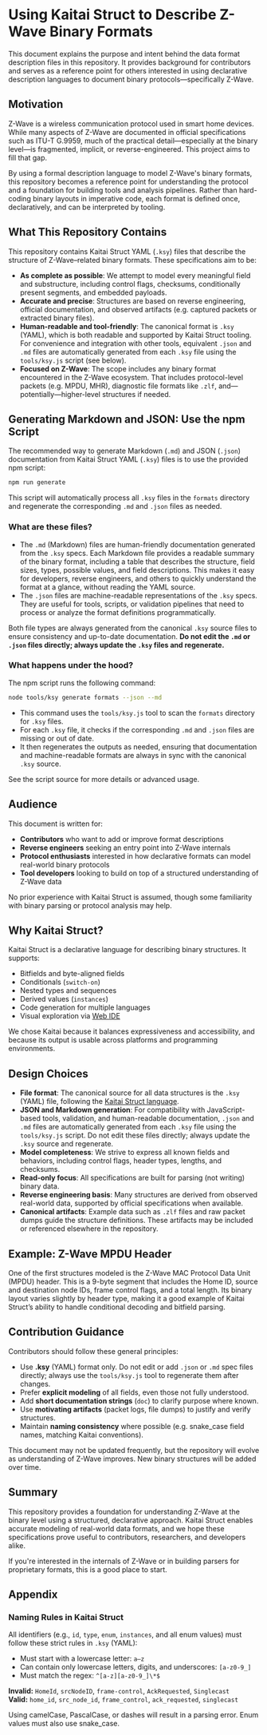 # Using Kaitai Struct to Describe Z-Wave Binary Formats

This document explains the purpose and intent behind the data format description
files in this repository. It provides background for contributors and serves as
a reference point for others interested in using declarative description
languages to document binary protocols—specifically Z-Wave.

## Motivation

Z-Wave is a wireless communication protocol used in smart home devices. While
many aspects of Z-Wave are documented in official specifications such as ITU-T
G.9959, much of the practical detail—especially at the binary level—is
fragmented, implicit, or reverse-engineered. This project aims to fill that gap.

By using a formal description language to model Z-Wave's binary formats, this
repository becomes a reference point for understanding the protocol and a
foundation for building tools and analysis pipelines. Rather than hard-coding
binary layouts in imperative code, each format is defined once, declaratively,
and can be interpreted by tooling.

## What This Repository Contains

This repository contains Kaitai Struct YAML (`.ksy`) files that describe the
structure of Z-Wave–related binary formats. These specifications aim to be:

- **As complete as possible**: We attempt to model every meaningful field and
  substructure, including control flags, checksums, conditionally present
  segments, and embedded payloads.
- **Accurate and precise**: Structures are based on reverse engineering,
  official documentation, and observed artifacts (e.g. captured packets or
  extracted binary files).
- **Human-readable and tool-friendly**: The canonical format is `.ksy` (YAML),
  which is both readable and supported by Kaitai Struct tooling. For convenience
  and integration with other tools, equivalent `.json` and `.md` files are
  automatically generated from each `.ksy` file using the `tools/ksy.js` script
  (see below).
- **Focused on Z-Wave**: The scope includes any binary format encountered in the
  Z-Wave ecosystem. That includes protocol-level packets (e.g. MPDU, MHR),
  diagnostic file formats like `.zlf`, and—potentially—higher-level structures
  if needed.

## Generating Markdown and JSON: Use the npm Script

The recommended way to generate Markdown (`.md`) and JSON (`.json`)
documentation from Kaitai Struct YAML (`.ksy`) files is to use the provided npm
script:

```sh
npm run generate
```

This script will automatically process all `.ksy` files in the `formats`
directory and regenerate the corresponding `.md` and `.json` files as needed.

### What are these files?

- The `.md` (Markdown) files are human-friendly documentation generated from the
  `.ksy` specs. Each Markdown file provides a readable summary of the binary
  format, including a table that describes the structure, field sizes, types,
  possible values, and field descriptions. This makes it easy for developers,
  reverse engineers, and others to quickly understand the format at a glance,
  without reading the YAML source.
- The `.json` files are machine-readable representations of the `.ksy` specs.
  They are useful for tools, scripts, or validation pipelines that need to
  process or analyze the format definitions programmatically.

Both file types are always generated from the canonical `.ksy` source files to
ensure consistency and up-to-date documentation. **Do not edit the `.md` or
`.json` files directly; always update the `.ksy` files and regenerate.**

### What happens under the hood?

The npm script runs the following command:

```sh
node tools/ksy generate formats --json --md
```

- This command uses the `tools/ksy.js` tool to scan the `formats` directory for
  `.ksy` files.
- For each `.ksy` file, it checks if the corresponding `.md` and `.json` files
  are missing or out of date.
- It then regenerates the outputs as needed, ensuring that documentation and
  machine-readable formats are always in sync with the canonical `.ksy` source.

See the script source for more details or advanced usage.

## Audience

This document is written for:

- **Contributors** who want to add or improve format descriptions
- **Reverse engineers** seeking an entry point into Z-Wave internals
- **Protocol enthusiasts** interested in how declarative formats can model
  real-world binary protocols
- **Tool developers** looking to build on top of a structured understanding of
  Z-Wave data

No prior experience with Kaitai Struct is assumed, though some familiarity with
binary parsing or protocol analysis may help.

## Why Kaitai Struct?

Kaitai Struct is a declarative language for describing binary structures. It
supports:

- Bitfields and byte-aligned fields
- Conditionals (`switch-on`)
- Nested types and sequences
- Derived values (`instances`)
- Code generation for multiple languages
- Visual exploration via [Web IDE](https://ide.kaitai.io)

We chose Kaitai because it balances expressiveness and accessibility, and
because its output is usable across platforms and programming environments.

## Design Choices

- **File format**: The canonical source for all data structures is the `.ksy`
  (YAML) file, following the
  [Kaitai Struct language](https://kaitai.io/#language).
- **JSON and Markdown generation**: For compatibility with JavaScript-based
  tools, validation, and human-readable documentation, `.json` and `.md` files
  are automatically generated from each `.ksy` file using the `tools/ksy.js`
  script. Do not edit these files directly; always update the `.ksy` source and
  regenerate.
- **Model completeness**: We strive to express all known fields and behaviors,
  including control flags, header types, lengths, and checksums.
- **Read-only focus**: All specifications are built for parsing (not writing)
  binary data.
- **Reverse engineering basis**: Many structures are derived from observed
  real-world data, supported by official specifications when available.
- **Canonical artifacts**: Example data such as `.zlf` files and raw packet
  dumps guide the structure definitions. These artifacts may be included or
  referenced elsewhere in the repository.

## Example: Z-Wave MPDU Header

One of the first structures modeled is the Z-Wave MAC Protocol Data Unit (MPDU)
header. This is a 9-byte segment that includes the Home ID, source and
destination node IDs, frame control flags, and a total length. Its binary layout
varies slightly by header type, making it a good example of Kaitai Struct’s
ability to handle conditional decoding and bitfield parsing.

## Contribution Guidance

Contributors should follow these general principles:

- Use **.ksy** (YAML) format only. Do not edit or add `.json` or `.md` spec
  files directly; always use the `tools/ksy.js` tool to regenerate them after
  changes.
- Prefer **explicit modeling** of all fields, even those not fully understood.
- Add **short documentation strings** (`doc`) to clarify purpose where known.
- Use **motivating artifacts** (packet logs, file dumps) to justify and verify
  structures.
- Maintain **naming consistency** where possible (e.g. snake_case field names,
  matching Kaitai conventions).

This document may not be updated frequently, but the repository will evolve as
understanding of Z-Wave improves. New binary structures will be added over time.

## Summary

This repository provides a foundation for understanding Z-Wave at the binary
level using a structured, declarative approach. Kaitai Struct enables accurate
modeling of real-world data formats, and we hope these specifications prove
useful to contributors, researchers, and developers alike.

If you're interested in the internals of Z-Wave or in building parsers for
proprietary formats, this is a good place to start.

## Appendix

### Naming Rules in Kaitai Struct

All identifiers (e.g., `id`, `type`, `enum`, `instances`, and all enum values)
must follow these strict rules in `.ksy` (YAML):

- Must start with a lowercase letter: `a–z`
- Can contain only lowercase letters, digits, and underscores: `[a-z0-9_]`
- Must match the regex: `^[a-z][a-z0-9_]\*$`

**Invalid:** `HomeId`, `srcNodeID`, `frame-control`, `AckRequested`,
`Singlecast`  
**Valid:** `home_id`, `src_node_id`, `frame_control`, `ack_requested`,
`singlecast`

Using camelCase, PascalCase, or dashes will result in a parsing error. Enum
values must also use snake_case.
